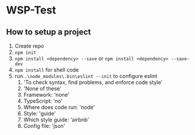 # WSP-Test

## How to setup a project
 1. Create repo
2. `npm init`
3. `npm install <dependency> --save` or `npm install <dependency> --save-dev`
4. `npm install` for shell code
5. run `.\node_modules\.bin\eslint --init` to configure eslint
    1. 'To check syntax, find problems, and enforce code style'
    2. 'None of these'
    3. Framework: 'none'
    4. TypeScript: 'no'
    5. Where does code run: 'node'
    6. Style: 'guide'
    7. Which style guide: 'airbnb'
    8. Config file: 'json'
